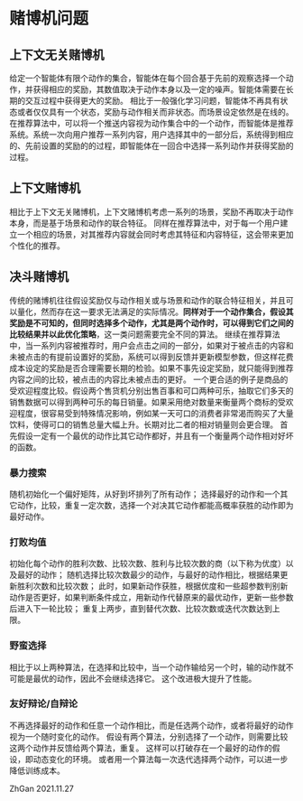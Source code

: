 # 赌博机问题

## 上下文无关赌博机

给定一个智能体有限个动作的集合，智能体在每个回合基于先前的观察选择一个动作，并获得相应的奖励，其数值取决于动作本身以及一定的噪声。智能体需要在长期的交互过程中获得更大的奖励。
相比于一般强化学习问题，智能体不再具有状态或者仅仅具有一个状态，奖励与动作相关而非状态。而场景设定依然是在线的。
在推荐算法中，可以将一个推送内容视为动作集合中的一个动作，而智能体是推荐系统。系统一次向用户推荐一系列内容，用户选择其中的一部分后，系统得到相应的、先前设置的奖励的的过程，即智能体在一回合中选择一系列动作并获得奖励的过程。

## 上下文赌博机

相比于上下文无关赌博机，上下文赌博机考虑一系列的场景，奖励不再取决于动作本身，而是基于场景和动作的联合特征。
同样在推荐算法中，对于每一个用户建立一个相应的场景，对其推荐内容就会同时考虑其特征和内容特征，这会带来更加个性化的推荐。

## 决斗赌博机

传统的赌博机往往假设奖励仅与动作相关或与场景和动作的联合特征相关，并且可以量化，然而存在这一要求无法满足的实际情况。**同样对于一个动作集合，假设其奖励是不可知的，但同时选择多个动作，尤其是两个动作时，可以得到它们之间的比较结果并以此优化策略**，这一类问题需要完全不同的算法。
继续在推荐算法中，当一系列内容被推荐时，用户会点击之间的一部分，如果对于被点击的内容和未被点击的有提前设置好的奖励，系统可以得到反馈并更新模型参数，但这样花费成本设定的奖励是否合理需要长期的检验。如果不事先设定奖励，就只能得到推荐内容之间的比较，被点击的内容比未被点击的更好。
一个更合适的例子是商品的受欢迎程度比较。假设两个售货机分别出售百事和可口两种可乐，抽取它们多天的销售数据可以得到两种可乐的每日销量。如果采用绝对数量来衡量两个商标的受欢迎程度，很容易受到特殊情况影响，例如某一天可口的消费者非常渴而购买了大量饮料，使得可口的销售总量大幅上升。长期对比二者的相对销量则会更合理。
首先假设一定有一个最优的动作比其它动作都好，并且有一个衡量两个动作相对好坏的函数。

### 暴力搜索

随机初始化一个偏好矩阵，从好到坏排列了所有动作；
选择最好的动作和一个其它动作，比较，重复一定次数，选择一个对决其它动作都能高概率获胜的动作即为最好动作。

### 打败均值

初始化每个动作的胜利次数、比较次数、胜利与比较次数的商（以下称为优度）以及最好的动作；
随机选择比较次数最少的动作，与最好的动作相比，根据结果更新胜利次数和比较次数；
此时，如果新动作获胜，根据优度和一些超参数判别新动作是否更好，如果判断条件成立，用新动作代替原来的最优动作，更新一些参数后进入下一轮比较；
重复上两步，直到替代次数、比较次数或迭代次数达到上限。

### 野蛮选择

相比于以上两种算法，在选择和比较中，当一个动作输给另一个时，输的动作就不可能是最优的动作，因此不会继续选择它。
这个改进极大提升了性能。

### 友好辩论/自辩论

不再选择最好的动作和任意一个动作相比，而是任选两个动作，或者将最好的动作视为一个随时变化的动作。
假设有两个算法，分别选择了一个动作，则需要比较这两个动作并反馈给两个算法，重复。
这样可以打破存在一个最好的动作的假设，即动态变化的环境。
或者用一个算法每一次迭代选择两个动作，可以进一步降低训练成本。

ZhGan 2021.11.27